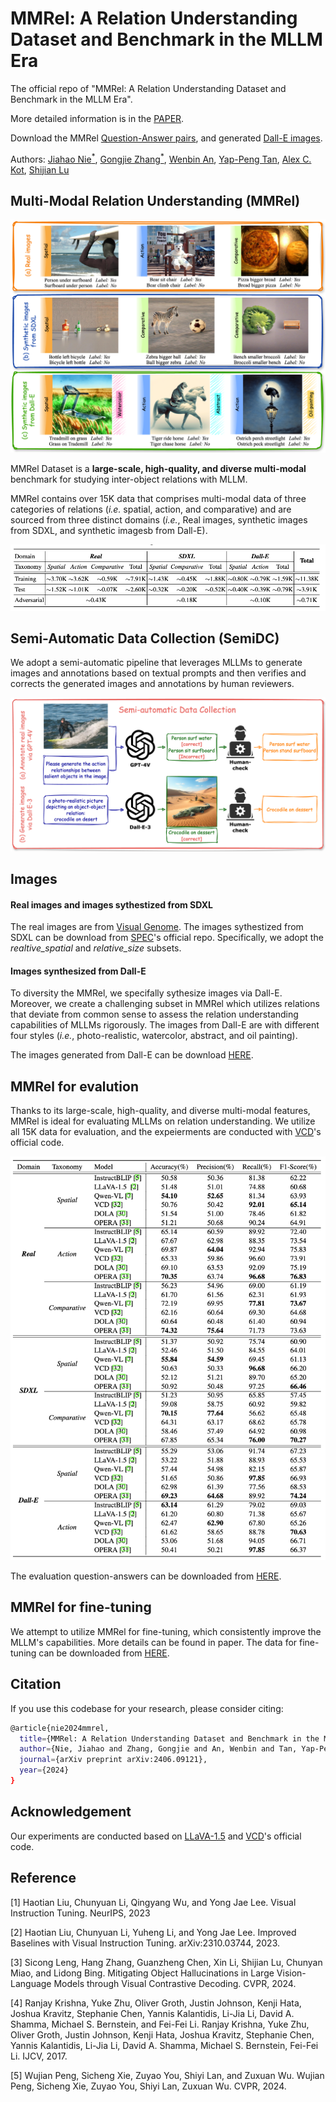 # MMRel: A Relation Understanding Dataset and Benchmark in the MLLM Era

The official repo of "MMRel: A Relation Understanding Dataset and Benchmark in the MLLM Era".

More detailed information is in the [PAPER](https://arxiv.org/pdf/2406.09121).

Download the MMRel [Question-Answer pairs](https://drive.google.com/drive/folders/1MQNeoOqKXloQHHEEVOFdBPd-xyvRuDR6), and generated [Dall-E images](https://drive.google.com/drive/folders/1h4Kwo6Mi1HHe-XDrqlIhmVCQH-AO7iHC).

 Authors: [Jiahao Nie<sup>*</sup>](https://scholar.google.com/citations?user=LGM10RQAAAAJ&hl=zh-CN&inst=8669986779262753491&oi=ao), [Gongjie Zhang<sup>*</sup>](https://scholar.google.com/citations?user=sRBTPp4AAAAJ&hl=zh-CN&inst=8669986779262753491&oi=ao), [Wenbin An](https://scholar.google.com/citations?user=BpkQZGgAAAAJ&hl=zh-CN&inst=8669986779262753491&oi=ao), [Yap-Peng Tan](https://scholar.google.com/citations?user=t9EqYQIAAAAJ&hl=zh-CN&inst=8669986779262753491&oi=ao)</a>, [Alex C. Kot](https://scholar.google.com/citations?user=UGZXLxIAAAAJ&hl=zh-CN&inst=8669986779262753491&oi=ao), [Shijian Lu](https://scholar.google.com/citations?user=uYmK-A0AAAAJ&hl=zh-CN&inst=8669986779262753491&oi=ao)

## Multi-Modal Relation Understanding (MMRel)
<p align="middle">
    <img src="image/mmrel.png">
</p>

MMRel Dataset is a **large-scale, high-quality, and diverse multi-modal** benchmark for studying inter-object relations with MLLM.

MMRel contains over 15K data that comprises multi-modal data of three categories of relations (*i.e.* spatial, action, and comparative) and are sourced from three distinct domains (*i.e.*, Real images, synthetic images from SDXL, and synthetic imagesb from Dall-E).
<p align="middle">
    <img src="image/statistics.png">
</p>

## Semi-Automatic Data Collection (SemiDC)
We adopt a semi-automatic pipeline that leverages MLLMs to generate images and annotations based on textual prompts and then verifies and corrects the generated images and annotations by human reviewers.
<p align="middle">
    <img src="image/semidc.png">
</p>

## Images
#### Real images and images sythestized from SDXL
The real images are from [Visual Genome](https://homes.cs.washington.edu/~ranjay/visualgenome/index.html).
The images sythestized from SDXL can be download from [SPEC](https://github.com/wjpoom/SPEC)'s official repo. Specifically, we adopt the *realtive_spatial* and *relative_size* subsets.
#### Images synthesized from Dall-E
To diversity the MMRel, we specifally sythesize images via Dall-E. Moreover, we create a challenging subset in MMRel which utilizes relations that deviate from common sense to assess the relation understanding capabilities of MLLMs rigorously. The images from Dall-E are with different four styles (*i.e.*, photo-realistic, watercolor, abstract, and oil painting).

The images generated from Dall-E can be download [HERE](https://drive.google.com/drive/folders/1h4Kwo6Mi1HHe-XDrqlIhmVCQH-AO7iHC?usp=share_link).

## MMRel for evalution
Thanks to its large-scale, high-quality, and diverse multi-modal features, MMRel is ideal for evaluating MLLMs on relation understanding. We utilize all 15K data for evaluation, and the expeierments are conducted with [VCD](https://github.com/DAMO-NLP-SG/VCD)'s official code.
<p align="middle">
    <img src="image/eval.png">
</p>

The evaluation question-answers can be downloaded from [HERE](https://drive.google.com/drive/folders/1MQNeoOqKXloQHHEEVOFdBPd-xyvRuDR6?usp=share_link).

## MMRel for fine-tuning
We attempt to utilize MMRel for fine-tuning, which consistently improve the MLLM's capabilities. More details can be found in paper. The data for fine-tuning can be downloaded from [HERE](https://drive.google.com/drive/folders/1MQNeoOqKXloQHHEEVOFdBPd-xyvRuDR6?usp=share_link).


## Citation
If you use this codebase for your research, please consider citing:
```bash
@article{nie2024mmrel,
  title={MMRel: A Relation Understanding Dataset and Benchmark in the MLLM Era},
  author={Nie, Jiahao and Zhang, Gongjie and An, Wenbin and Tan, Yap-Peng and Kot, Alex C and Lu, Shijian},
  journal={arXiv preprint arXiv:2406.09121},
  year={2024}
}
 ```

## Acknowledgement
Our experiments are conducted based on [LLaVA-1.5](https://github.com/haotian-liu/LLaVA) and [VCD](https://github.com/DAMO-NLP-SG/VCD)'s official code.

## Reference
[1] Haotian Liu, Chunyuan Li, Qingyang Wu, and Yong Jae Lee. Visual Instruction Tuning. NeurIPS, 2023

[2] Haotian Liu, Chunyuan Li, Yuheng Li, and Yong Jae Lee. Improved Baselines with Visual Instruction Tuning. arXiv:2310.03744, 2023.

[3] Sicong Leng, Hang Zhang, Guanzheng Chen, Xin Li, Shijian Lu, Chunyan Miao, and Lidong Bing. Mitigating Object Hallucinations in Large Vision-Language Models through Visual Contrastive Decoding. CVPR, 2024.

[4] Ranjay Krishna, Yuke Zhu, Oliver Groth, Justin Johnson, Kenji Hata, Joshua Kravitz, Stephanie Chen, Yannis Kalantidis, Li-Jia Li, David A. Shamma, Michael S. Bernstein, and Fei-Fei Li. Ranjay Krishna, Yuke Zhu, Oliver Groth, Justin Johnson, Kenji Hata, Joshua Kravitz, Stephanie Chen, Yannis Kalantidis, Li-Jia Li, David A. Shamma, Michael S. Bernstein, Fei-Fei Li. IJCV, 2017.

[5] Wujian Peng, Sicheng Xie, Zuyao You, Shiyi Lan, and Zuxuan Wu. Wujian Peng, Sicheng Xie, Zuyao You, Shiyi Lan, Zuxuan Wu. CVPR, 2024.